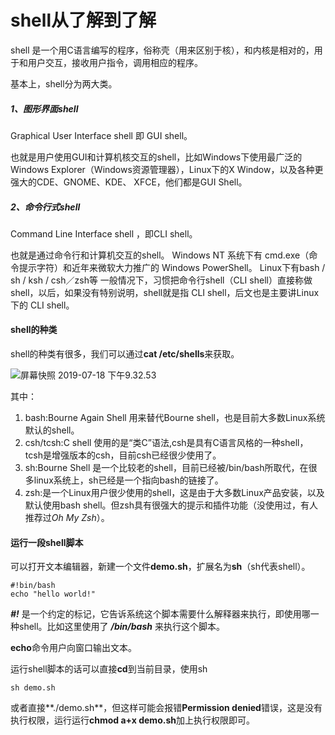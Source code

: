 # shell从了解到了解

shell 是一个用C语言编写的程序，俗称壳（用来区别于核），和内核是相对的，用于和用户交互，接收用户指令，调用相应的程序。

基本上，shell分为两大类。

##### 1、图形界面shell

Graphical User Interface shell 即 GUI shell。

也就是用户使用GUI和计算机核交互的shell，比如Windows下使用最广泛的Windows Explorer（Windows资源管理器），Linux下的X Window，以及各种更强大的CDE、GNOME、KDE、 XFCE，他们都是GUI Shell。

##### 2、命令行式shell

Command Line Interface shell ，即CLI shell。

也就是通过命令行和计算机交互的shell。 Windows NT 系统下有 cmd.exe（命令提示字符）和近年来微软大力推广的 Windows PowerShell。 Linux下有bash / sh / ksh / csh／zsh等 一般情况下，习惯把命令行shell（CLI shell）直接称做shell，以后，如果没有特别说明，shell就是指 CLI shell，后文也是主要讲Linux下的 CLI shell。



#### shell的种类

shell的种类有很多，我们可以通过**cat /etc/shells**来获取。

![屏幕快照 2019-07-18 下午9.32.53](http://ww2.sinaimg.cn/large/006tNc79ly1g54bgs4syyj30m808wacq.jpg)

其中：

1. bash:Bourne Again Shell 用来替代Bourne shell，也是目前大多数Linux系统默认的shell。
2. csh/tcsh:C shell 使用的是“类C”语法,csh是具有C语言风格的一种shell，tcsh是增强版本的csh，目前csh已经很少使用了。
3. sh:Bourne Shell 是一个比较老的shell，目前已经被/bin/bash所取代，在很多linux系统上，sh已经是一个指向bash的链接了。
4. zsh:是一个Linux用户很少使用的shell，这是由于大多数Linux产品安装，以及默认使用bash shell。但zsh具有很强大的提示和插件功能（没使用过，有人推荐过*Oh My Zsh*）。

#### 运行一段shell脚本

可以打开文本编辑器，新建一个文件**demo.sh**，扩展名为**sh**（sh代表shell）。

```shell
#!bin/bash
echo "hello world!"
```

***#!*** 是一个约定的标记，它告诉系统这个脚本需要什么解释器来执行，即使用哪一种shell。比如这里使用了 ***/bin/bash*** 来执行这个脚本。

**echo**命令用户向窗口输出文本。

运行shell脚本的话可以直接**cd**到当前目录，使用sh

```shell
sh demo.sh		
```

或者直接**./demo.sh**，但这样可能会报错**Permission denied**错误，这是没有执行权限，运行运行**chmod a+x demo.sh**加上执行权限即可。

